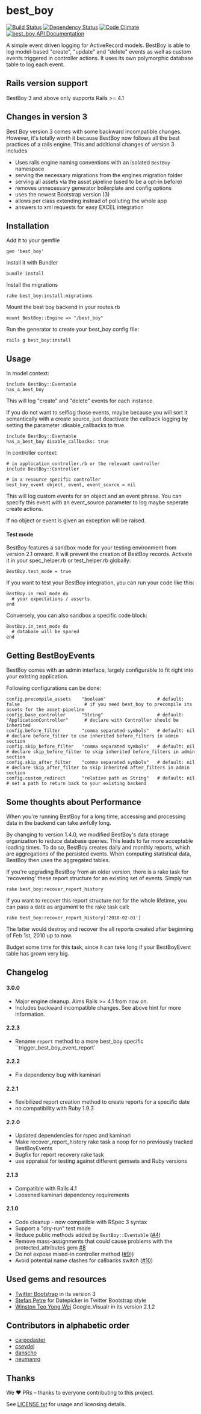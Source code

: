 best_boy
========
[![Build Status](https://secure.travis-ci.org/Absolventa/best_boy.png?branch=master)](https://secure.travis-ci.org/Absolventa/best_boy)
[![Dependency Status](https://gemnasium.com/Absolventa/best_boy.png)](https://gemnasium.com/Absolventa/best_boy)
[![Code Climate](https://codeclimate.com/badge.png)](https://codeclimate.com/github/Absolventa/best_boy)
[![best_boy API Documentation](https://www.omniref.com/ruby/gems/best_boy.png)](https://www.omniref.com/ruby/gems/best_boy)

A simple event driven logging for ActiveRecord models.
BestBoy is able to log model-based "create", "update" and "delete" events as well as custom events triggered in controller actions.
It uses its own polymorphic database table to log each event.


Rails version support
----------------------

BestBoy 3 and above only supports Rails >= 4.1


Changes in version 3
----------------------

Best Boy version 3 comes with some backward incompatible changes. However, it's totally worth it because BestBoy now follows all the best practices of a rails engine.
This and additional changes of version 3 includes

* Uses rails engine naming conventions with an isolated ``BestBoy`` namespace
* serving the necessary migrations from the engines migration folder
* serving all assets via the asset pipeline (used to be a opt-in before)
* removes unnecessary generator boilerplate and config options
* uses the newest Bootstrap version (3)
* allows per class extending instead of polluting the whole app
* answers to xml requests for easy EXCEL integration


Installation
------------

Add it to your gemfile

    gem 'best_boy'

Install it with Bundler

    bundle install

Install the migrations

    rake best_boy:install:migrations

Mount the best boy backend in your routes.rb

    mount BestBoy::Engine => "/best_boy"

Run the generator to create your best_boy config file:

    rails g best_boy:install



Usage
-----

In model context:

    include BestBoy::Eventable
    has_a_best_boy

This will log "create" and "delete" events for each instance.

If you do not want to selflog those events, maybe because you will sort it semantically with a create source, just deactivate the callback logging by setting the parameter :disable_callbacks to true.

    include BestBoy::Eventable
    has_a_best_boy disable_callbacks: true

In controller context:

    # in application_controller.rb or the relevant controller
    include BestBoy::Controller

    # in a resource specific controller
    best_boy_event object, event, event_source = nil

This will log custom events for an object and an event phrase. You can specify this event with an event_source parameter to log maybe seperate create actions.

If no object or event is given an exception will be raised.


#### Test mode

BestBoy features a sandbox mode for your testing environment from version 2.1 onward. It will prevent the creation of BestBoy records. Activate it in your spec_helper.rb or test_helper.rb globally:

    BestBoy.test_mode = true

If you want to test your BestBoy integration, you can run your code like this:

    BestBoy.in_real_mode do
      # your expectations / asserts
    end

Conversely, you can also sandbox a specific code block:

    BestBoy.in_test_mode do
      # database will be spared
    end



Getting BestBoyEvents
---------------------

BestBoy comes with an admin interface, largely configurable to fit right into your existing application.

Following configurations can be done:

    config.precompile_assets    "boolean"                   # default: false                        # if you need best_boy to precompile its assets for the asset-pipeline
    config.base_controller      "String"                    # default: "ApplicationController"      # declare with Controller should be inherited
    config.before_filter        "comma separated symbols"   # default: nil                          # declare before_filter to use inherited before_filters in admin section
    config.skip_before_filter   "comma separated symbols"   # default: nil                          # declare skip_before_filter to skip inherited before_filters in admin section
    config.skip_after_filter    "comma separated symbols"   # default: nil                          # declare skip_after_filter to skip inherited after_filters in admin section
    config.custom_redirect      "relative path as String"   # default: nil                          # set a path to return back to your existing backend


Some thoughts about Performance
-------------------------------

When you're running BestBoy for a long time, accessing and processing data in
the backend can take awfully long.

By changing to version 1.4.0, we modified BestBoy's data storage organization to
reduce database queries. This leads to far more acceptable loading times. To do
so, BestBoy creates daily and monthly reports, which are aggregations
of the persisted events. When computing statistical data, BestBoy
then uses the aggregated tables.

If you're upgrading BestBoy from an older version, there
is a rake task for 'recovering' these report structure for
an existing set of events. Simply run

    rake best_boy:recover_report_history

If you want to recover this report structure not for the whole lifetime,
you can pass a date as argument to the rake task call:

    rake best_boy:recover_report_history['2010-02-01']

The latter would destroy and recover the all reports created after
beginning of Feb 1st, 2010 up to now.

Budget some time for this task, since it can take long if your BestBoyEvent table has grown very big.


Changelog
---------
#### 3.0.0
* Major engine cleanup. Aims Rails >= 4.1 from now on.
* Includes backward incompatible changes. See above hint for more information.

#### 2.2.3
* Rename ``report`` method to a more best_boy specific ``trigger_best_boy_event_report`

#### 2.2.2
* Fix dependency bug with kaminari

#### 2.2.1
* flexibilized report creation method to create reports for a specific date
* no compatibility with Ruby 1.9.3

#### 2.2.0
* Updated dependencies for rspec and kaminari
* Make recover_report_history rake task a noop for no previously tracked BestBoyEvents
* Bugfix for report recovery rake task
* use appraisal for testing against different gemsets and Ruby versions

#### 2.1.3
* Compatible with Rails 4.1
* Loosened kaminari dependency requirements

#### 2.1.0
* Code cleanup - now compatible with RSpec 3 syntax
* Support a "dry-run" test mode
* Reduce public methods added by `BestBoy::Eventable` ([#4](https://github.com/Absolventa/best_boy/issues/4))
* Remove mass-assignments that could cause problems with the protected_attributes gem [#8](https://github.com/Absolventa/best_boy/issues/8)
* Do not expose mixed-in controller method ([#9](https://github.com/Absolventa/best_boy/issues/9)))
* Avoid potential name clashes for callbacks switch ([#10](https://github.com/Absolventa/best_boy/issues/10))



Used gems and resources
-----------------------
* [Twitter Bootstrap](http://twitter.github.com/bootstrap/) in its version 3
* [Stefan Petre](http://www.eyecon.ro/bootstrap-datepicker) for Datepicker in Twitter Bootstrap style
* [Winston Teo Yong Wei](https://github.com/winston/google_visualr) Google_Visualr in its version 2.1.2


Contributors in alphabetic order
--------------------------------
* [carpodaster](https://github.com/carpodaster)
* [cseydel](https://github.com/cseydel)
* [danscho](https://github.com/danscho)
* [neumanrq](https://github.com/neumanrq)

Thanks
------
We ♥ PRs – thanks to everyone contributing to this project.


See [LICENSE.txt](https://raw.github.com/Absolventa/best_boy/master/LICENSE.txt) for usage and licensing details.
